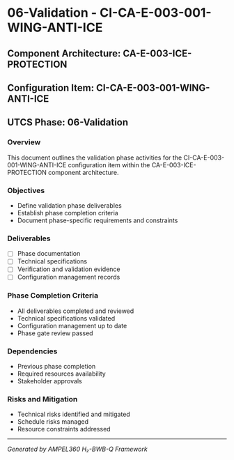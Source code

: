 # 06-Validation - CI-CA-E-003-001-WING-ANTI-ICE

## Component Architecture: CA-E-003-ICE-PROTECTION
## Configuration Item: CI-CA-E-003-001-WING-ANTI-ICE
## UTCS Phase: 06-Validation

### Overview
This document outlines the validation phase activities for the CI-CA-E-003-001-WING-ANTI-ICE configuration item within the CA-E-003-ICE-PROTECTION component architecture.

### Objectives
- Define validation phase deliverables
- Establish phase completion criteria
- Document phase-specific requirements and constraints

### Deliverables
- [ ] Phase documentation
- [ ] Technical specifications
- [ ] Verification and validation evidence
- [ ] Configuration management records

### Phase Completion Criteria
- All deliverables completed and reviewed
- Technical specifications validated
- Configuration management up to date
- Phase gate review passed

### Dependencies
- Previous phase completion
- Required resources availability
- Stakeholder approvals

### Risks and Mitigation
- Technical risks identified and mitigated
- Schedule risks managed
- Resource constraints addressed

---
*Generated by AMPEL360 H₂-BWB-Q Framework*

